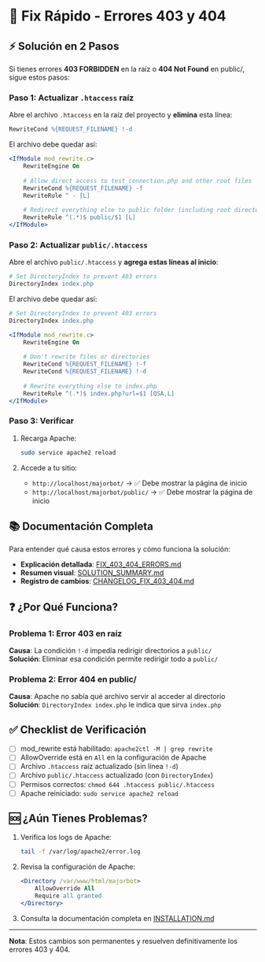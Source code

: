 # 🔧 Fix Rápido - Errores 403 y 404

## ⚡ Solución en 2 Pasos

Si tienes errores **403 FORBIDDEN** en la raíz o **404 Not Found** en public/, sigue estos pasos:

### Paso 1: Actualizar `.htaccess` raíz

Abre el archivo `.htaccess` en la raíz del proyecto y **elimina** esta línea:
```apache
RewriteCond %{REQUEST_FILENAME} !-d
```

El archivo debe quedar así:
```apache
<IfModule mod_rewrite.c>
    RewriteEngine On
    
    # Allow direct access to test_connection.php and other root files
    RewriteCond %{REQUEST_FILENAME} -f
    RewriteRule ^ - [L]
    
    # Redirect everything else to public folder (including root directory access)
    RewriteRule ^(.*)$ public/$1 [L]
</IfModule>
```

### Paso 2: Actualizar `public/.htaccess`

Abre el archivo `public/.htaccess` y **agrega estas líneas al inicio**:
```apache
# Set DirectoryIndex to prevent 403 errors
DirectoryIndex index.php
```

El archivo debe quedar así:
```apache
# Set DirectoryIndex to prevent 403 errors
DirectoryIndex index.php

<IfModule mod_rewrite.c>
    RewriteEngine On
    
    # Don't rewrite files or directories
    RewriteCond %{REQUEST_FILENAME} !-f
    RewriteCond %{REQUEST_FILENAME} !-d
    
    # Rewrite everything else to index.php
    RewriteRule ^(.*)$ index.php?url=$1 [QSA,L]
</IfModule>
```

### Paso 3: Verificar

1. Recarga Apache:
   ```bash
   sudo service apache2 reload
   ```

2. Accede a tu sitio:
   - `http://localhost/majorbot/` → ✅ Debe mostrar la página de inicio
   - `http://localhost/majorbot/public/` → ✅ Debe mostrar la página de inicio

## 📚 Documentación Completa

Para entender qué causa estos errores y cómo funciona la solución:

- **Explicación detallada**: [FIX_403_404_ERRORS.md](FIX_403_404_ERRORS.md)
- **Resumen visual**: [SOLUTION_SUMMARY.md](SOLUTION_SUMMARY.md)
- **Registro de cambios**: [CHANGELOG_FIX_403_404.md](CHANGELOG_FIX_403_404.md)

## ❓ ¿Por Qué Funciona?

### Problema 1: Error 403 en raíz
**Causa**: La condición `!-d` impedía redirigir directorios a `public/`  
**Solución**: Eliminar esa condición permite redirigir todo a `public/`

### Problema 2: Error 404 en public/
**Causa**: Apache no sabía qué archivo servir al acceder al directorio  
**Solución**: `DirectoryIndex index.php` le indica que sirva `index.php`

## ✅ Checklist de Verificación

- [ ] mod_rewrite está habilitado: `apache2ctl -M | grep rewrite`
- [ ] AllowOverride está en `All` en la configuración de Apache
- [ ] Archivo `.htaccess` raíz actualizado (sin línea `!-d`)
- [ ] Archivo `public/.htaccess` actualizado (con `DirectoryIndex`)
- [ ] Permisos correctos: `chmod 644 .htaccess public/.htaccess`
- [ ] Apache reiniciado: `sudo service apache2 reload`

## 🆘 ¿Aún Tienes Problemas?

1. Verifica los logs de Apache:
   ```bash
   tail -f /var/log/apache2/error.log
   ```

2. Revisa la configuración de Apache:
   ```apache
   <Directory /var/www/html/majorbot>
       AllowOverride All
       Require all granted
   </Directory>
   ```

3. Consulta la documentación completa en [INSTALLATION.md](INSTALLATION.md)

---

**Nota**: Estos cambios son permanentes y resuelven definitivamente los errores 403 y 404.
